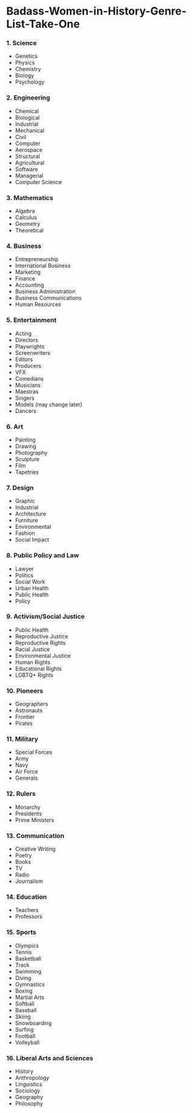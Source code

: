 # Badass-Women-in-History-Genre-List-Take-One

### 1. Science
  * Genetics 
  * Physics 
  * Chemistry 
  * Biology 
  * Psychology
    
### 2. Engineering 
  * Chemical 
  * Biological 
  * Industrial 
  * Mechanical 
  * Civil 
  * Computer 
  * Aerospace 
  * Structural
  * Agricultural
  * Software 
  * Managerial
  * Computer Science
	
### 3. Mathematics
  * Algebra 
  * Calculus 
  * Geometry 
  * Theoretical
    
### 4. Business
  * Entrepreneurship
  * International Business
  * Marketing 
  * Finance 
  * Accounting
  * Business Administration
  * Business Communications
  * Human Resources
    
### 5. Entertainment
  * Acting 
  * Directors
  * Playwrights 
  * Screenwriters
  * Editors
  * Producers
  * VFX 
  * Comedians
  * Musicians 
  * Maestras
  * Singers 
  * Models (may change later)
  * Dancers
    
### 6. Art
  * Painting 
  * Drawing
  * Photography 
  * Sculpture 
  * Film 
  * Tapetries
    
### 7. Design 
  * Graphic
  * Industrial 
  * Architecture 
  * Furniture 
  * Environmental 
  * Fashion 
  * Social Impact
    
### 8. Public Policy and Law
  * Lawyer 
  * Politics 
  * Social Work 
  * Urban Health
  * Public Health
  * Policy
	
### 9. Activism/Social Justice 
  * Public Health 
  * Reproductive Justice 
  * Reproductive Rights 
  * Racial Justice
  * Environmental Justice 
  * Human Rights 
  * Educational Rights 
  * LGBTQ+ Rights
	
### 10. Pioneers
  * Geographers 
  * Astronauts 
  * Frontier  
  * Pirates
    
### 11. Military 
  * Special Forces
  * Army 
  * Navy 
  * Air Force 
  * Generals 
    
### 12. Rulers 
  * Monarchy 
  * Presidents 
  * Prime Ministers 
    
### 13. Communication
  * Creative Writing 
  * Poetry
  * Books
  * TV 
  * Radio
  * Journalism
  
### 14. Education
  * Teachers 
  * Professors 
    
### 15. Sports
  * Olympics 
  * Tennis 
  * Basketball
  * Track
  * Swimming
  * Diving
  * Gymnastics 
  * Boxing 
  * Martial Arts 
  * Softball
  * Baseball
  * Skiing
  * Snowboarding
  * Surfing
  * Football
  * Volleyball
  
### 16. Liberal Arts and Sciences
  * History
  * Anthropology 
  * Linguistics 
  * Sociology
  * Geography 
  * Philosophy
